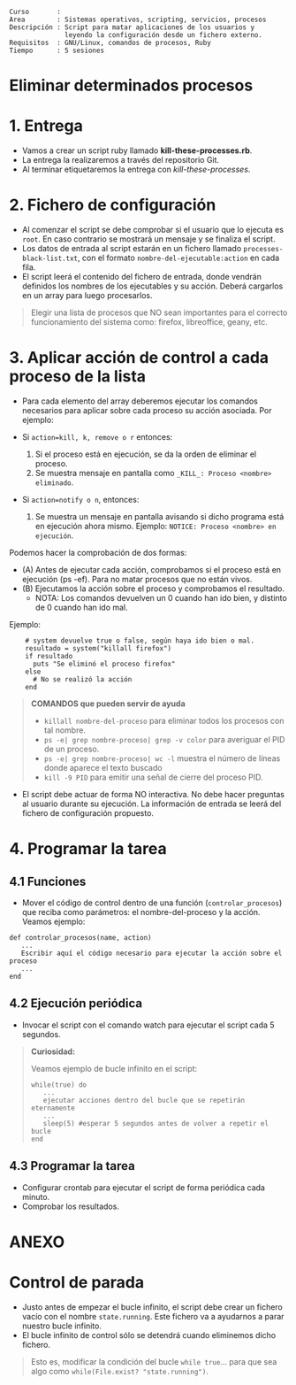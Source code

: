 
```
Curso       :
Area        : Sistemas operativos, scripting, servicios, procesos
Descripción : Script para matar aplicaciones de los usuarios y
              leyendo la configuración desde un fichero externo.
Requisitos  : GNU/Linux, comandos de procesos, Ruby
Tiempo      : 5 sesiones
```

# Eliminar determinados procesos

# 1. Entrega

* Vamos a crear un script ruby llamado **kill-these-processes.rb**.
* La entrega la realizaremos a través del repositorio Git.
* Al terminar etiquetaremos la entrega con *kill-these-processes*.

# 2. Fichero de configuración

* Al comenzar el script se debe comprobar si el usuario que lo ejecuta es
`root`. En caso contrario se mostrará un mensaje y se finaliza el script.
* Los datos de entrada al script estarán en un fichero llamado `processes-black-list.txt`, con el formato `nombre-del-ejecutable:action` en cada fila.
* El script leerá el contenido del fichero de entrada, donde
vendrán definidos los nombres de los ejecutables y su acción.
Deberá cargarlos en un array para luego procesarlos.

> Elegir una lista de procesos que NO sean importantes para el correcto funcionamiento del sistema como: firefox, libreoffice, geany, etc.

# 3. Aplicar acción de control a cada proceso de la lista

* Para cada elemento del array deberemos ejecutar los comandos necesarios
para aplicar sobre cada proceso su acción asociada. Por ejemplo:

* Si `action=kill, k, remove o r` entonces:
    1. Si el proceso está en ejecución, se da la orden de eliminar el proceso.
    2. Se muestra mensaje en pantalla como `_KILL_: Proceso <nombre> eliminado`.
* Si `action=notify o n`, entonces:
    1. Se muestra un mensaje en pantalla avisando si dicho programa está en ejecución ahora mismo. Ejemplo: `NOTICE: Proceso <nombre> en ejecución`.

Podemos hacer la comprobación de dos formas:
* (A) Antes de ejecutar cada acción, comprobamos si el proceso está en ejecución (ps -ef). Para no matar procesos que no están vivos.
* (B) Ejecutamos la acción sobre el proceso y comprobamos el resultado.
    * NOTA: Los comandos devuelven un 0 cuando han ido bien, y distinto de 0 cuando han ido mal.

Ejemplo:
```
    # system devuelve true o false, según haya ido bien o mal.
    resultado = system("killall firefox")
    if resultado
      puts "Se eliminó el proceso firefox"
    else
      # No se realizó la acción
    end
```

> **COMANDOS que pueden servir de ayuda**
> * `killall nombre-del-proceso` para eliminar todos los procesos con tal nombre.
> * `ps -e| grep nombre-proceso| grep -v color` para averiguar el PID de un proceso.
> * `ps -e| grep nombre-proceso| wc -l` muestra el número de líneas donde
aparece el texto buscado
> * `kill -9 PID` para emitir una señal de cierre del proceso PID.

* El script debe actuar de forma NO interactiva. No debe hacer preguntas
al usuario durante su ejecución. La información de entrada se leerá del fichero de configuración propuesto.

# 4. Programar la tarea

## 4.1 Funciones

* Mover el código de control dentro de una función (`controlar_procesos`)
que reciba como parámetros: el nombre-del-proceso y la acción. Veamos ejemplo:

```
def controlar_procesos(name, action)
   ...
   Escribir aquí el código necesario para ejecutar la acción sobre el proceso
   ...
end
```

## 4.2 Ejecución periódica

* Invocar el script con el comando watch para ejecutar el script cada 5 segundos.

> **Curiosidad:**
>
> Veamos ejemplo de bucle infinito en el script:
> ```
> while(true) do
>    ...
>    ejecutar acciones dentro del bucle que se repetirán eternamente
>    ...
>    sleep(5) #esperar 5 segundos antes de volver a repetir el bucle
> end
> ```

## 4.3 Programar la tarea

* Configurar crontab para ejecutar el script de forma periódica cada minuto.
* Comprobar los resultados.

# ANEXO

# Control de parada

* Justo antes de empezar el bucle infinito, el script debe crear
un fichero vacío con el nombre `state.running`. Este fichero
va a ayudarnos a parar nuestro bucle infinito.
* El bucle infinito de control sólo se detendrá cuando eliminemos dicho fichero.

> Esto es, modificar la condición del bucle `while true`...
> para que sea algo como `while(File.exist? "state.running")`.
